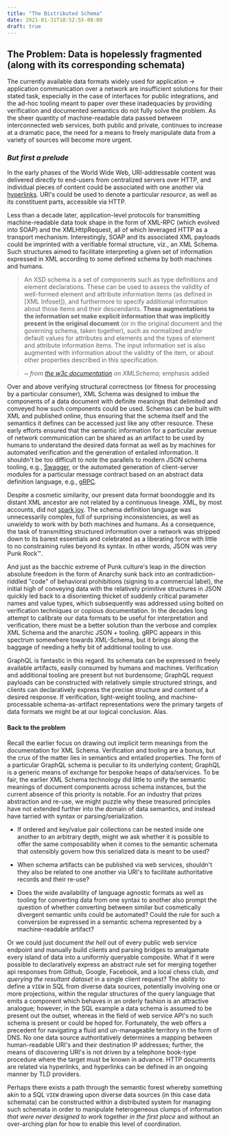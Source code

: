 ```yaml
---
title: "The Distributed Schema"
date: 2021-01-31T18:52:55-08:00
draft: true
---
```



## The Problem: Data is hopelessly fragmented (along with its corresponding schemata)

The currently available data formats widely used for application -> application communication over a network are insufficient solutions for their stated task, especially in the case of interfaces for public integrations, and the ad-hoc tooling meant to paper over these inadequacies by providing verification and documented semantics do not fully solve the problem.  As the sheer quantity of machine-readable data passed between interconnected web services, both public and private, continues to increase at a dramatic pace, the need for a means to freely manipulate data from a variety of sources will become more urgent.

### _But first a prelude_

In the early phases of the World Wide Web, URI-addressable content was delivered directly to end-users from centralized servers over HTTP, and individual pieces of content could be associated with one another via [hyperlinks](https://www.w3.org/MarkUp/html-spec/html-spec_7.html).  URI's could be used to denote a particular _resource_, as well as its constituent parts, accessible via HTTP.

Less than a decade later, application-level protocols for transmitting machine-readable data took shape in the form of XML-RPC (which evolved into SOAP) and the XMLHttpRequest, all of which leveraged HTTP as a transport mechanism.   Interestingly, SOAP and its associated XML payloads could be imprinted with a verifiable formal structure, viz., an XML Schema.  Such structures aimed to facilitate interpreting a given set of information expressed in XML according to some defined schema by both machines and humans.

> An XSD schema is a set of components such as type definitions and element declarations. These can be used to assess the validity of well-formed element and attribute information items (as defined in [XML Infoset]), and furthermore to specify additional information about those items and their descendants. **These augmentations to the information set make explicit information that was implicitly present in the original document** (or in the original document and the governing schema, taken together), such as normalized and/or default values for attributes and elements and the types of element and attribute information items. The input information set is also augmented with information about the validity of the item, or about other properties described in this specification. 

> ~ _from [the w3c documentation](https://www.w3.org/TR/xmlschema11-1/#xsover) on XMLSchema_; 
> emphasis added

Over and above verifying structural correctness (or fitness for processing by a particular consumer), XML Schema was designed to imbue the components of a data document with definite meanings that delimited and conveyed how such components could be used.  Schemas can be built with XML and published online, thus ensuring that the schema itself and the semantics it defines can be accessed just like any other resource.  These early efforts ensured that the semantic information for a particular avenue of network communication can be shared as an artifact to be used by humans to understand the desired data format as well as by machines for automated verification and the generation of entailed information.  It shouldn't be too difficult to note the parallels to modern JSON schema tooling, e.g., [Swagger](https://swagger.io/), or the automated generation of client-server modules for a particular message contract based on an abstract data definition language, e.g., [gRPC](https://grpc.io/docs/what-is-grpc/introduction/).

Despite a cosmetic similarity, our present data format boondoggle and its distant XML ancestor are not related by a continuous lineage.  XML, by most accounts, did not [spark joy](https://www.youtube.com/watch?v=9AvWs2X-bEA).  The schema definition language was unnecessarily complex, full of surprising inconsistencies, as well as unwieldy to work with by both machines and humans.  As a consequence, the task of transmitting structured information over a network was stripped down to its barest essentials and celebrated as a liberating force with little to no constraining rules beyond its syntax.  In other words, JSON was very Punk Rock™. 

And just as the bacchic extreme of Punk culture's leap in the direction absolute freedom in the form of Anarchy sunk back into an contradiction-riddled "code" of behavioral prohibitions (signing to a commercial label), the initial high of conveying data with the relatively primitive structures in JSON quickly led back to a disorienting thicket of suddenly critical parameter names and value types, which subsequently was addressed using bolted on verification techniques or copious documentation.  In the decades long attempt to calibrate our data formats to be useful for interpretation and verification, there must be a better solution than the verbose and complex XML Schema and the anarchic JSON + tooling.  gRPC appears in this spectrum somewhere towards XML-Schema, but it brings along the baggage of needing a hefty bit of additional tooling to use.

GraphQL is fantastic in this regard.  Its schemata can be expressed in freely available artifacts, easily consumed by humans and machines.  Verification and additional tooling are present but not burdensome; GraphQL request payloads can be constructed with relatively simple structured strings, and clients can declaratively express the precise structure and content of a desired response.  If verification, light-weight tooling, and machine-processable schema-as-artifact representations were the primary targets of data formats we might be at our logical conclusion.  Alas.

#### Back to the problem

Recall the earlier focus on drawing out implicit term meanings from the documentation for XML Schema.  Verification and tooling are a bonus, but the crux of the matter lies in semantics and entailed properties.  The form of a particular GraphQL schema is peculiar to its underlying content; GraphQL is a generic means of exchange for bespoke heaps of data/services.  To be fair, the earlier XML Schema technology did little to unify the semantic meanings of document components across schema instances, but the current absence of this priority is notable.  For an industry that prizes abstraction and re-use, we might puzzle why these treasured principles have not extended further into the domain of data semantics, and instead have tarried with syntax or parsing/serialization.

- If ordered and key/value pair collections can be nested inside one another to an arbitrary depth, might we ask whether it is possible to offer the same composability when it comes to the semantic schemata that ostensibly govern how this serialized data is meant to be used?  

- When schema artifacts can be published via web services, shouldn't they also be related to one another via URI's to facilitate authoritative records and their re-use?

- Does the wide availability of language agnostic formats as well as tooling for converting data from one syntax to another also prompt the question of whether converting between similar but cosmetically divergent semantic units could be automated?  Could the rule for such a conversion be expressed in a semantic schema represented by a machine-readable artifact?


Or we could just document _the hell_ out of every public web service endpoint and manually build clients and parsing bridges to amalgamate every island of data into a uniformly queryable composite.  What if it were possible to declaratively express an abstract rule set for merging together api responses from Github, Google, Facebook, and a local chess club, _and querying the resultant dataset_ in a single client request?  The ability to define a `VIEW` in SQL from diverse data sources, potentially involving one or more projections, within the regular structures of the query language that emits a component which behaves in an orderly fashion is an attractive analogue; however, in the SQL example a data schema is assumed to be present out the outset, whereas in the field of web service API's no such schema is present or could be hoped for.  Fortunately, the web offers a precedent for navigating a fluid and un-manageable territory in the form of DNS.  No one data source authoritatively determines a mapping between human-readable URI's and their destination IP addresses; further, the means of discovering URI's is not driven by a telephone book-type procedure where the target must be known in advance.  HTTP documents are related via hyperlinks, and hyperlinks can be defined in an ongoing manner by TLD providers.  

Perhaps there exists a path through the semantic forest whereby something akin to a SQL `VIEW` drawing upon diverse data sources (in this case data schemata) can be constructed within a distributed system for managing such schemata in order to manipulate heterogeneous clumps of information _that were never designed to work together in the first place_ and without an over-arching plan for how to enable this level of coordination.


